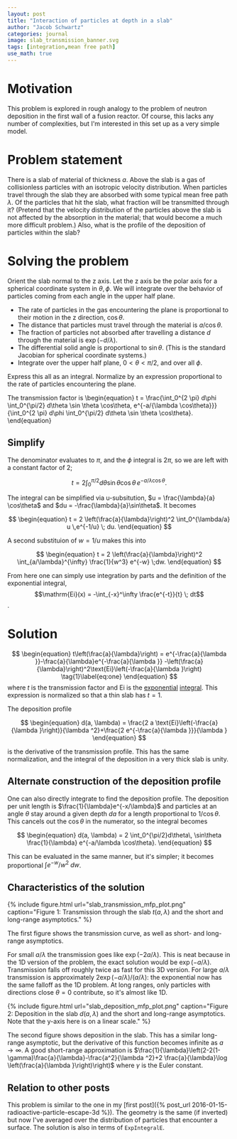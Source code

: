 ```yaml
---
layout: post
title: "Interaction of particles at depth in a slab"
author: "Jacob Schwartz"
categories: journal
image: slab_transmission_banner.svg
tags: [integration,mean free path]
use_math: true
---
```


# Motivation
This problem is explored in rough analogy to the problem of neutron deposition in the first wall of a fusion reactor. Of course, this lacks any number of complexities, but I'm interested in this set up as a very simple model.

# Problem statement
There is a slab of material of thickness $a$.
Above the slab is a gas of collisionless particles with an isotropic velocity distribution.
When particles travel through the slab they are absorbed with some typical mean free path $\lambda.$
Of the particles that hit the slab, what fraction will be transmitted through it?
(Pretend that the velocity distribution of the particles above the slab is not affected by the absorption in the material; that would become a much more difficult problem.)
Also, what is the profile of the deposition of particles within the slab?

# Solving the problem
Orient the slab normal to the z axis.
Let the z axis be the polar axis for a spherical coordinate system in $\theta, \phi$. 
We will integrate over the behavior of particles coming from each angle in the upper half plane.

* The rate of particles in the gas encountering the plane is proportional to their motion in the z direction, $\cos\theta$.
* The distance that particles must travel through the material is $a/\cos\theta$.
* The fraction of particles not absorbed after travelling a distance $d$ through the material is $\exp(-d/\lambda)$.
* The differential solid angle is proportional to $\sin\theta$. (This is the standard Jacobian for spherical coordinate systems.)
* Integrate over the upper half plane, $0 \lt \theta \lt \pi/2$, and over all $\phi$.

Express this all as an integral.
Normalize by an expression proportional to the rate of particles encountering the plane.

The transmission factor is
\begin{equation}
    t = \frac{\int_0^{2 \pi} d\phi \int_0^{\pi/2} d\theta \sin \theta \cos\theta\, e^{-a/{\lambda \cos\theta}}}{\int_0^{2 \pi} d\phi \int_0^{\pi/2} d\theta \sin \theta \cos\theta}.
\end{equation}

## Simplify
The denominator evaluates to $\pi$, and the $\phi$ integral is $2\pi$, so we are left with a constant factor of $2$;

$$
\begin{equation}
t = 2\int_0^{\pi/2} d\theta \sin \theta \cos\theta\, e^{-a/{\lambda \cos\theta}}.
\end{equation}
$$

The integral can be simplified via u-subsitution, $u = \frac{\lambda}{a} \cos\theta$ and $du = -\frac{\lambda}{a}\sin\theta$. It becomes

$$
\begin{equation}
t = 2 \left(\frac{a}{\lambda}\right)^2 \int_0^{\lambda/a} u \,e^{-1/u} \; du.
\end{equation}
$$

A second substituion of $w = 1/u$ makes this into

$$
\begin{equation}
t = 2 \left(\frac{a}{\lambda}\right)^2 \int_{a/\lambda}^{\infty} \frac{1}{w^3} e^{-w} \;dw.
\end{equation}
$$

From here one can simply use integration by parts and the definition of the exponential integral, $$\mathrm{Ei}(x) = -\int_{-x}^\infty \frac{e^{-t}}{t} \; dt$$.

# Solution
$$
\begin{equation}
t\left(\frac{a}{\lambda}\right) = e^{-\frac{a}{\lambda }}-\frac{a}{\lambda}e^{-\frac{a}{\lambda }}
 -\left(\frac{a}{\lambda}\right)^2\text{Ei}\left(-\frac{a}{\lambda }\right)
 \tag{1}\label{eq:one}
\end{equation}
$$
where $t$ is the transmission factor and $\mathrm{Ei}$ is the [exponential](
https://en.wikipedia.org/wiki/Exponential_integral) [integral](https://mathworld.wolfram.com/ExponentialIntegral.html).
This expression is normalized so that a thin slab has $t = 1$.

The deposition profile

$$
\begin{equation}
d(a, \lambda) = \frac{2 a \text{Ei}\left(-\frac{a}{\lambda }\right)}{\lambda ^2}+\frac{2 e^{-\frac{a}{\lambda }}}{\lambda }
\end{equation}
$$

is the derivative of the transmission profile.
This has the same normalization, and the integral of the deposition in a very thick slab is unity.

## Alternate construction of the deposition profile

One can also directly integrate to find the deposition profile.
The deposition per unit length is $\frac{1}{\lambda}e^{-x/\lambda}$ and particles at an angle $\theta$ stay around a given depth $da$ for a length proportional to $1/\cos\theta$. This cancels out the $\cos\theta$ in the numerator, so the integral becomes

$$
\begin{equation}
d(a, \lambda) = 2 \int_0^{\pi/2}d\theta\, \sin\theta \frac{1}{\lambda} e^{-a/\lambda \cos\theta}.
\end{equation}
$$

This can be evaluated in the same manner, but it's simpler; it becomes proportional $\int e^{-w}/w^2 \;dw$.

## Characteristics of the solution

{% include figure.html url="slab_transmission_mfp_plot.png" 
caption="Figure 1: Transmission through the slab $t(a,\lambda)$ and the short and long-range asymptotics." %}

The first figure shows the transmission curve, as well as short- and long-range asymptotics.

For small $a/\lambda$ the transmission goes like $\exp(-2a/\lambda)$.
This is neat because in the 1D version of the problem, the exact solution would be $\exp(-a/\lambda)$.
Transmission falls off roughly twice as fast for this 3D version.
For large $a/\lambda$ transmission is approximately $2\exp(-a/\lambda)/(a/\lambda)$: the exponential now has the same falloff as the 1D problem. At long ranges, only particles with directions close $\theta=0$ contribute, so it's almost like 1D.

{% include figure.html url="slab_deposition_mfp_plot.png" 
caption="Figure 2: Deposition in the slab $d(a,\lambda)$ and the short and long-range asymptotics. Note that the y-axis here is on a linear scale." %}

The second figure shows deposition in the slab. This has a similar long-range asymptotic, but the derivative of this function becomes infinite as $a\to\infty$.
A good short-range approximation is $\frac{1}{\lambda}\left(2-2(1-\gamma)\frac{a}{\lambda}-\frac{a^2}{\lambda ^2}+2 \frac{a}{\lambda}\log \left(\frac{a}{\lambda }\right)\right)$ where $\gamma$ is the Euler constant.

## Relation to other posts
This problem is similar to the one in my [first post]({% post_url 2016-01-15-radioactive-particle-escape-3d %}).
The geometry is the same (if inverted) but now I've averaged over the distribution of particles that encounter a surface.
The solution is also in terms of `ExpIntegralE`.
